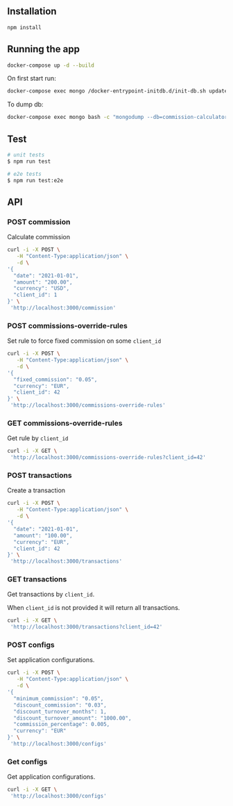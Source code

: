 ## Installation

```bash
npm install
```

## Running the app

```bash
docker-compose up -d --build
```

On first start run:

```bash
docker-compose exec mongo /docker-entrypoint-initdb.d/init-db.sh update
```

To dump db:

```bash
docker-compose exec mongo bash -c "mongodump --db=commission-calculator --gzip --out=/db-dump"
```

## Test

```bash
# unit tests
$ npm run test

# e2e tests
$ npm run test:e2e
```

## API

### POST commission

Calculate commission

```bash
curl -i -X POST \
   -H "Content-Type:application/json" \
   -d \
'{
  "date": "2021-01-01",
  "amount": "200.00",
  "currency": "USD",
  "client_id": 1
}' \
 'http://localhost:3000/commission'
```

### POST commissions-override-rules

Set rule to force fixed commission on some `client_id`

```bash
curl -i -X POST \
   -H "Content-Type:application/json" \
   -d \
'{
  "fixed_commission": "0.05",
  "currency": "EUR",
  "client_id": 42
}' \
 'http://localhost:3000/commissions-override-rules'
```

### GET commissions-override-rules

Get rule by `client_id`

```bash
curl -i -X GET \
 'http://localhost:3000/commissions-override-rules?client_id=42'
```

### POST transactions

Create a transaction

```bash
curl -i -X POST \
   -H "Content-Type:application/json" \
   -d \
'{
  "date": "2021-01-01",
  "amount": "100.00",
  "currency": "EUR",
  "client_id": 42
}' \
 'http://localhost:3000/transactions'
```

### GET transactions

Get transactions by `client_id`.

When `client_id` is not provided it will return all transactions.

```bash
curl -i -X GET \
 'http://localhost:3000/transactions?client_id=42'
```

### POST configs

Set application configurations.

```bash
curl -i -X POST \
   -H "Content-Type:application/json" \
   -d \
'{
  "minimum_commission": "0.05",
  "discount_commission": "0.03",
  "discount_turnover_months": 1,
  "discount_turnover_amount": "1000.00",
  "commission_percentage": 0.005,
  "currency": "EUR"
}' \
 'http://localhost:3000/configs'
```

### Get configs

Get application configurations.

```bash
curl -i -X GET \
 'http://localhost:3000/configs'
```
